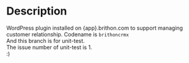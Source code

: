 # Description
WordPress plugin installed on {app}.brithon.com to support managing customer relationship. Codename is `brithoncrmx`  
And this branch is for unit-test.  
The issue number of unit-test is 1.  
:)
